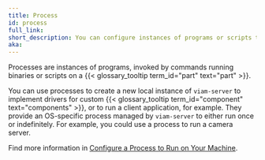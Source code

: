 ```yaml
---
title: Process
id: process
full_link:
short_description: You can configure instances of programs or scripts to run on your machine part.
aka:
---
```


Processes are instances of programs, invoked by commands running binaries or scripts on a {{< glossary_tooltip term_id="part" text="part" >}}.

You can use processes to create a new local instance of `viam-server` to implement drivers for custom {{< glossary_tooltip term_id="component" text="components" >}}, or to run a client application, for example.
They provide an OS-specific process managed by `viam-server` to either run once or indefinitely.
For example, you could use a process to run a camera server.

Find more information in [Configure a Process to Run on Your Machine](/build/configure/processes/).
